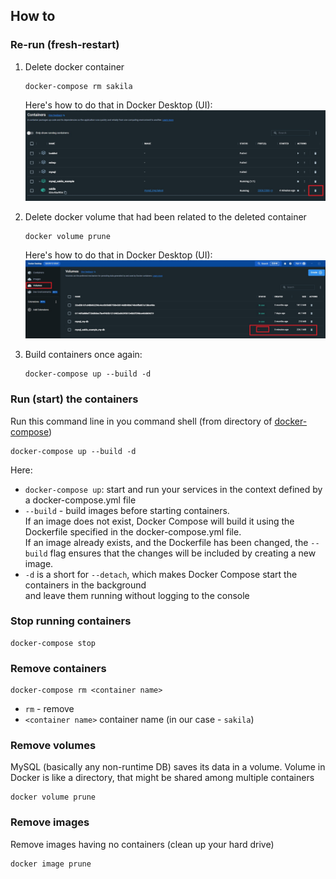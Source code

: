 ## How to

### Re-run (fresh-restart)


1. Delete docker container
    ```shell
    docker-compose rm sakila
    ```
   Here's how to do that in Docker Desktop (UI):
   ![How to delete a container](./images/deleteDockerContainer.jpg)

2. Delete docker volume that had been related to the deleted container
   ```shell
   docker volume prune
   ```
   Here's how to do that in Docker Desktop (UI):
   ![How to delete a container](./images/deleteUnusedVolume.jpg)

3. Build containers once again:
   ```shell
   docker-compose up --build -d
   ```

### Run (start) the containers
Run this command line in you command shell (from directory of [docker-compose](./docker-compose.yaml))
```shell
docker-compose up --build -d
```
Here:
- `docker-compose up`: start and run your services in the context defined by a docker-compose.yml file
- `--build` - build images before starting containers.\
  If an image does not exist, Docker Compose will build it using the Dockerfile specified in the docker-compose.yml file.\
  If an image already exists, and the Dockerfile has been changed, the `--build` flag ensures
  that the changes will be included by creating a new image.
- `-d` is a short for `--detach`, which makes Docker Compose start the containers in the background\
  and leave them running without logging to the console

### Stop running containers
```shell
docker-compose stop
```

### Remove containers
```shell
docker-compose rm <container name>
```
- `rm` - remove
- `<container name>` container name (in our case - `sakila`)

### Remove volumes
MySQL (basically any non-runtime DB) saves its data in a volume.
Volume in Docker is like a directory, that might be shared among multiple containers
```shell
docker volume prune
```

### Remove images
Remove images having no containers (clean up your hard drive)
```shell
docker image prune
```
